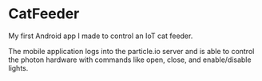 # CatFeeder
My first Android app I made to control an IoT cat feeder.

The mobile application logs into the particle.io server and is able 
to control the photon hardware with commands like open, close, and 
enable/disable lights. 
